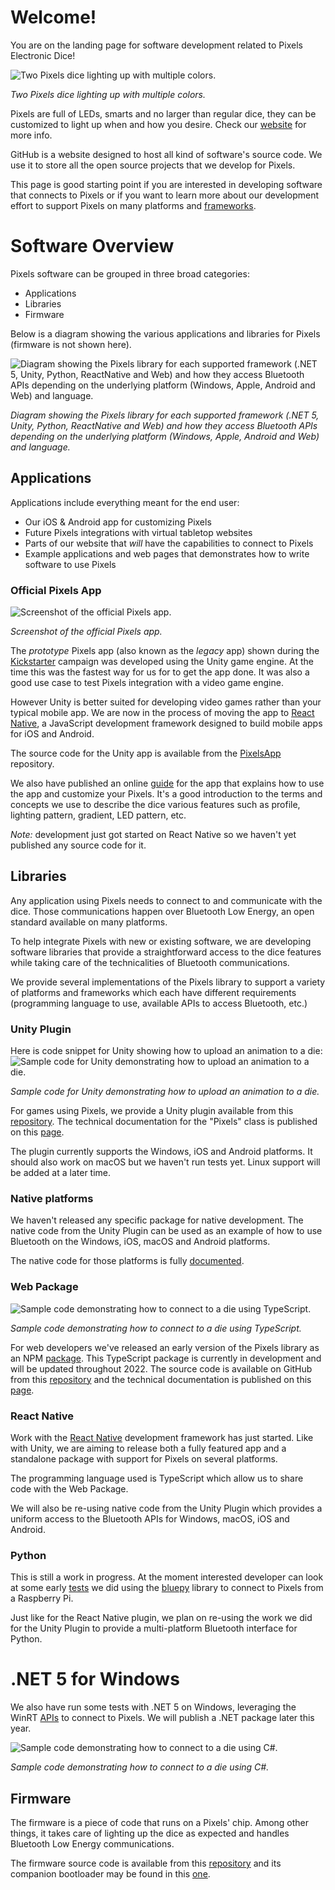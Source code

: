 # Welcome!

You are on the landing page for software development related to Pixels Electronic Dice!

![Two Pixels dice lighting up with multiple colors.](images/pixels_header.jpg)

*Two Pixels dice lighting up with multiple colors.*

Pixels are full of LEDs, smarts and no larger than regular dice, they can be
customized to light up when and how you desire.
Check our [website](https://gamewithpixels.com/) for more info.

GitHub is a website designed to host all kind of software's source code.
We use it to store all the open source projects that we develop for Pixels.

This page is good starting point if you are interested in developing software
that connects to Pixels or if you want to learn more about our
development effort to support Pixels on many platforms and
[frameworks](https://en.wikipedia.org/wiki/Software_framework).

# Software Overview

Pixels software can be grouped in three broad categories:
- Applications
- Libraries
- Firmware

Below is a diagram showing the various applications and libraries for Pixels
(firmware is not shown here).

![Diagram showing the Pixels library for each supported framework (.NET 5, Unity, Python, ReactNative and Web) and how they access Bluetooth APIs depending on the underlying platform (Windows, Apple, Android and Web) and language.](images/pixels_libraries_flavors.svg)

*Diagram showing the Pixels library for each supported framework (.NET 5, Unity, Python, ReactNative and Web) and how they access Bluetooth APIs depending on the underlying platform (Windows, Apple, Android and Web) and language.*

## Applications

Applications include everything meant for the end user:
- Our iOS & Android app for customizing Pixels
- Future Pixels integrations with virtual tabletop websites
- Parts of our website that *will* have the capabilities to connect to Pixels
- Example applications and web pages that demonstrates how to write software
to use Pixels

### Official Pixels App

![Screenshot of the official Pixels app.](images/pixels_app.jpg)

*Screenshot of the official Pixels app.*

The *prototype* Pixels app (also known as the *legacy* app) shown during the
[Kickstarter](https://www.kickstarter.com/projects/pixels-dice/pixels-the-electronic-dice)
campaign was developed using the Unity game engine.
At the time this was the fastest way for us for to get the app done.
It was also a good use case to test Pixels integration with a video game engine.

However Unity is better suited for developing video games rather than your
typical mobile app.
We are now in the process of moving the app to
[React Native](https://reactnative.dev/), a JavaScript development framework
designed to build mobile apps for iOS and Android.

The source code for the Unity app is available from the
[PixelsApp](https://github.com/GameWithPixels/PixelsApp)
repository.

We also have published an online
[guide](https://github.com/GameWithPixels/PixelsApp/wiki/Pixels-App-Guide)
for the app that explains how to use the app and customize your Pixels.
It's a good introduction to the terms and concepts we use to describe the dice
various features such as profile, lighting pattern, gradient, LED pattern, etc.

*Note:* development just got started on React Native so we haven't yet published any source code for it.

## Libraries

Any application using Pixels needs to connect to and communicate with the dice.
Those communications happen over Bluetooth Low Energy, an open standard
available on many platforms.

To help integrate Pixels with new or existing software, we are developing
software libraries that provide a straightforward access to the dice features
while taking care of the technicalities of Bluetooth communications.

We provide several implementations of the Pixels library to support a variety
of platforms and frameworks which each have different requirements
(programming language to use, available APIs to access Bluetooth, etc.)

### Unity Plugin

Here is code snippet for Unity showing how to upload an animation to a die:
![Sample code for Unity demonstrating how to upload an animation to a die.](images/unity_code_sample.png)

*Sample code for Unity demonstrating how to upload an animation to a die.*

For games using Pixels, we provide a Unity plugin available from this
[repository](https://github.com/GameWithPixels/PixelsUnityPlugin).
The technical documentation for the "Pixels" class is published on this
[page](https://gamewithpixels.github.io/PixelsUnityPlugin/class_systemic_1_1_unity_1_1_pixels_1_1_pixel.html).

The plugin currently supports the Windows, iOS and Android
platforms.
It should also work on macOS but we haven't run tests yet.
Linux support will be added at a later time.

### Native platforms

We haven't released any specific package for native development.
The native code from the Unity Plugin can be used as an example
of how to use Bluetooth on the Windows, iOS, macOS and Android platforms.

The native code for those platforms is fully
[documented](https://gamewithpixels.github.io/PixelsUnityPlugin/modules.html).

### Web Package

![Sample code demonstrating how to connect to a die using TypeScript.](images/web_code_sample.png)

*Sample code demonstrating how to connect to a die using TypeScript.*

For web developers we've released an early version of the Pixels library
as an NPM [package](https://www.npmjs.com/package/pixels-library).
This TypeScript package is currently in development and will be updated
throughout 2022.
The source code is available on GitHub from this
[repository](https://github.com/GameWithPixels/PixelsWebPackage)
and the technical documentation is published on this [page](https://gamewithpixels.github.io/PixelsWebPackage/modules.html).

### React Native

Work with the [React Native](https://reactnative.dev/) development framework
has just started.
Like with Unity, we are aiming to release both a fully featured app
and a standalone package with support for Pixels on several platforms.

The programming language used is TypeScript which allow us to share code
with the Web Package.

We will also be re-using native code from the Unity Plugin which provides
a uniform access to the Bluetooth APIs for Windows, macOS, iOS and Android.

### Python

This is still a work in progress. At the moment interested developer can look
at some early [tests](https://github.com/GameWithPixels/PythonConnect) we did
using the [bluepy](https://github.com/IanHarvey/bluepy) library to connect
to Pixels from a Raspberry Pi.

Just like for the React Native plugin, we plan on re-using the work we did for
the Unity Plugin to provide a multi-platform Bluetooth interface for Python.

# .NET 5 for Windows

We also have run some tests with .NET 5 on Windows, leveraging the WinRT
[APIs](https://docs.microsoft.com/en-us/uwp/api/windows.devices.bluetooth)
to connect to Pixels. We will publish a .NET package later this year.

![Sample code demonstrating how to connect to a die using C#.](images/dotnet_sample_code.png)

*Sample code demonstrating how to connect to a die using C#.*

## Firmware

The firmware is a piece of code that runs on a Pixels' chip.
Among other things, it takes care of lighting up the dice as expected and
handles Bluetooth Low Energy communications.

The firmware source code is available from this
[repository](https://github.com/GameWithPixels/DiceFirmware)
and its companion bootloader may be found in this
[one](https://github.com/GameWithPixels/DiceBootloader). 
